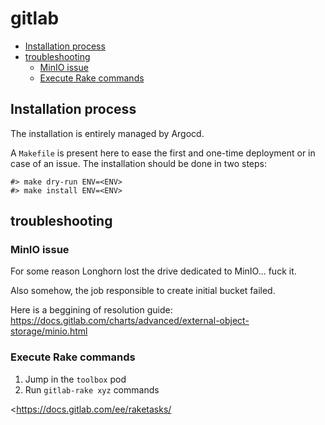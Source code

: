 # gitlab



<!--TOC-->

- [Installation process](#installation-process)
- [troubleshooting](#troubleshooting)
  - [MinIO issue](#minio-issue)
  - [Execute Rake commands](#execute-rake-commands)

<!--TOC-->

## Installation process

The installation is entirely managed by Argocd.

A `Makefile` is present here to ease the first and one-time deployment or in case of an issue.
The installation should be done in two steps:

```shell
#> make dry-run ENV=<ENV>
#> make install ENV=<ENV>
```

## troubleshooting

### MinIO issue

For some reason Longhorn lost the drive dedicated to MinIO... fuck it.

Also somehow, the job responsible to create initial bucket failed.

Here is a beggining of resolution guide: <https://docs.gitlab.com/charts/advanced/external-object-storage/minio.html>

### Execute Rake commands

1. Jump in the `toolbox` pod
2. Run `gitlab-rake xyz` commands

<https://docs.gitlab.com/ee/raketasks/
